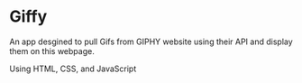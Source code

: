 # Giffy

An app desgined to pull Gifs from GIPHY website using their API and display them on this webpage.

Using HTML, CSS, and JavaScript

